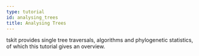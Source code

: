 ```yaml
---
type: tutorial
id: analysing_trees
title: Analysing Trees
---
```

tskit provides single tree traversals, algorithms and phylogenetic statistics, of which this tutorial
gives an overview.